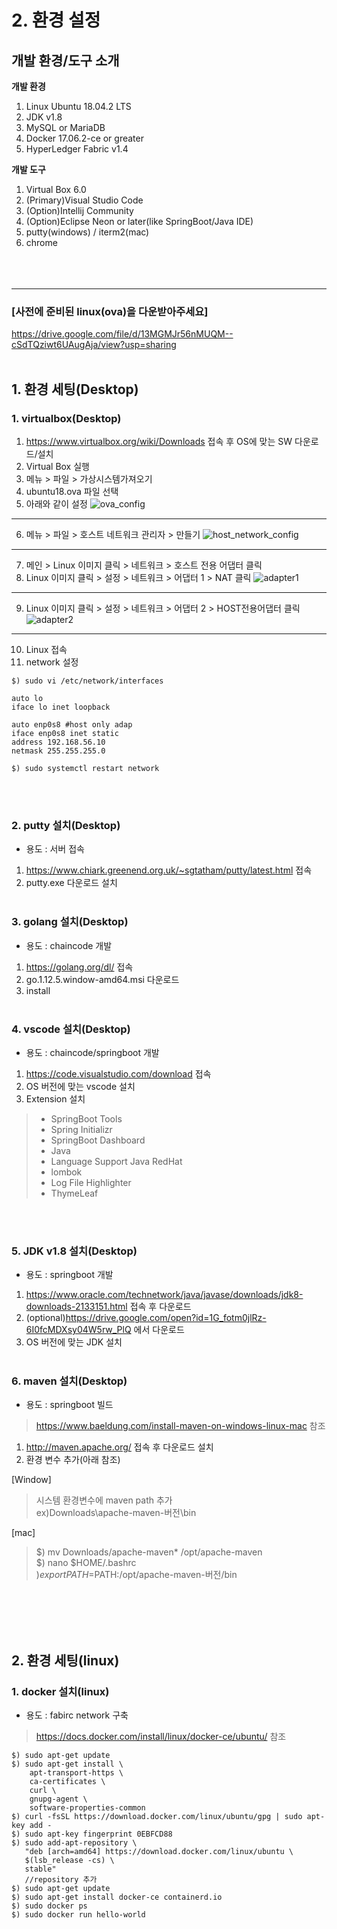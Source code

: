 # **2. 환경 설정**

## **개발 환경/도구 소개**

**개발 환경**
<br/>
1. Linux Ubuntu 18.04.2 LTS
2. JDK v1.8
3. MySQL or MariaDB
4. Docker 17.06.2-ce or greater
5. HyperLedger Fabric v1.4


**개발 도구**<br/>
1. Virtual Box 6.0
2. (Primary)Visual Studio Code
3. (Option)Intellij Community
4. (Option)Eclipse Neon or later(like SpringBoot/Java IDE)
5. putty(windows) / iterm2(mac)
6. chrome
<br/><br/><br/><br/>

<hr>


### **[사전에 준비된 linux(ova)을 다운받아주세요]**
https://drive.google.com/file/d/13MGMJr56nMUQM--cSdTQziwt6UAugAja/view?usp=sharing
<br><br>

## **1. 환경 세팅(Desktop)**

### **1. virtualbox(Desktop)**
1. https://www.virtualbox.org/wiki/Downloads 접속 후 OS에 맞는 SW 다운로드/설치
2. Virtual Box 실행
3. 메뉴 > 파일 > 가상시스템가져오기
4. ubuntu18.ova 파일 선택
5. 아래와 같이 설정
![ova_config](./image/ova_config.png)
---

6. 메뉴 > 파일 > 호스트 네트워크 관리자 > 만들기
![host_network_config](./image/host_network_config.png)
---
7. 메인 > Linux 이미지 클릭 >  네트워크 > 호스트 전용 어댑터 클릭
8. Linux 이미지 클릭 > 설정 > 네트워크 > 어댑터 1 > NAT 클릭
![adapter1](./image/adapter1.png)
---
9. Linux 이미지 클릭 > 설정 > 네트워크 > 어댑터 2 > HOST전용어댑터 클릭
![adapter2](./image/adapter2.png)
---

10. Linux 접속
11. network 설정


```
$) sudo vi /etc/network/interfaces

auto lo
iface lo inet loopback

auto enp0s8 #host only adap
iface enp0s8 inet static
address 192.168.56.10
netmask 255.255.255.0

$) sudo systemctl restart network
```
<br><br>
### **2. putty 설치(Desktop)**
- 용도 : 서버 접속
1. https://www.chiark.greenend.org.uk/~sgtatham/putty/latest.html 접속
2. putty.exe 다운로드 설치
<br><br>

### **3. golang 설치(Desktop)**
- 용도 : chaincode 개발
1. https://golang.org/dl/ 접속
2. go.1.12.5.window-amd64.msi 다운로드
3. install
<br><br>

### **4. vscode 설치(Desktop)**
- 용도 : chaincode/springboot 개발
1. https://code.visualstudio.com/download 접속
2. OS 버전에 맞는 vscode 설치
3. Extension 설치
>- SpringBoot Tools
>- Spring Initializr
>- SpringBoot Dashboard
>- Java
>- Language Support Java RedHat
>- lombok
>- Log File Highlighter
>- ThymeLeaf

<br><br>

### **5. JDK v1.8 설치(Desktop)**
- 용도 : springboot 개발
1. https://www.oracle.com/technetwork/java/javase/downloads/jdk8-downloads-2133151.html 접속 후 다운로드
1. (optional)https://drive.google.com/open?id=1G_fotm0jlRz-6I0fcMDXsy04W5rw_PlQ 에서 다운로드
2. OS 버전에 맞는 JDK 설치
<br><br>


### **6. maven 설치(Desktop)**
- 용도 : springboot 빌드
> https://www.baeldung.com/install-maven-on-windows-linux-mac 참조
1. http://maven.apache.org/ 접속 후 다운로드 설치
2. 환경 변수 추가(아래 참조)<br>

[Window]<br>
>시스템 환경변수에 maven path 추가<br>
ex)Downloads\apache-maven-버전\bin<br>

[mac]<br>
>$) mv Downloads/apache-maven* /opt/apache-maven<br>
$) nano $HOME/.bashrc<br>
$) export PATH=$PATH:/opt/apache-maven-버전/bin

<br><br><br><br>

## **2. 환경 세팅(linux)**
### **1. docker 설치(linux)**
- 용도 : fabirc network 구축
>https://docs.docker.com/install/linux/docker-ce/ubuntu/ 참조
```
$) sudo apt-get update
$) sudo apt-get install \
    apt-transport-https \
    ca-certificates \
    curl \
    gnupg-agent \
    software-properties-common
$) curl -fsSL https://download.docker.com/linux/ubuntu/gpg | sudo apt-key add -
$) sudo apt-key fingerprint 0EBFCD88
$) sudo add-apt-repository \
   "deb [arch=amd64] https://download.docker.com/linux/ubuntu \
   $(lsb_release -cs) \
   stable"
   //repository 추가
$) sudo apt-get update
$) sudo apt-get install docker-ce containerd.io
$) sudo docker ps
$) sudo docker run hello-world
```
